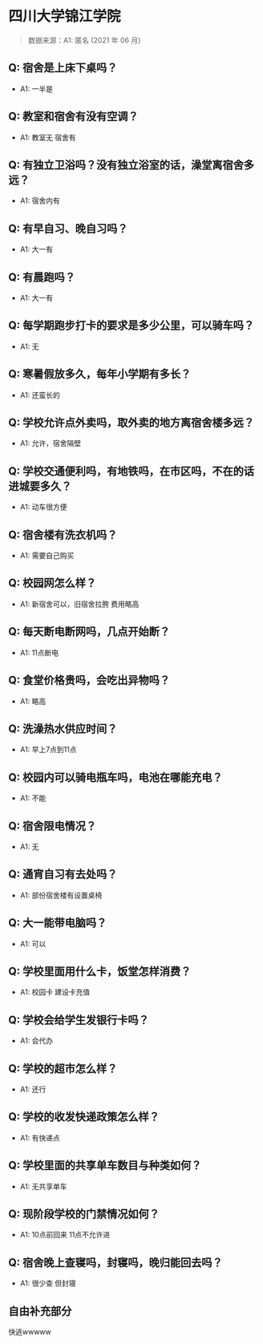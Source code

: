 # 四川大学锦江学院

> 数据来源：A1: 匿名 (2021 年 06 月)

## Q: 宿舍是上床下桌吗？

- A1: 一半是

## Q: 教室和宿舍有没有空调？

- A1: 教室无 宿舍有

## Q: 有独立卫浴吗？没有独立浴室的话，澡堂离宿舍多远？

- A1: 宿舍内有

## Q: 有早自习、晚自习吗？

- A1: 大一有

## Q: 有晨跑吗？

- A1: 大一有

## Q: 每学期跑步打卡的要求是多少公里，可以骑车吗？

- A1: 无

## Q: 寒暑假放多久，每年小学期有多长？

- A1: 还蛮长的

## Q: 学校允许点外卖吗，取外卖的地方离宿舍楼多远？

- A1: 允许，宿舍隔壁

## Q: 学校交通便利吗，有地铁吗，在市区吗，不在的话进城要多久？

- A1: 动车很方便

## Q: 宿舍楼有洗衣机吗？

- A1: 需要自己购买

## Q: 校园网怎么样？

- A1: 新宿舍可以，旧宿舍拉胯 费用略高

## Q: 每天断电断网吗，几点开始断？

- A1: 11点断电

## Q: 食堂价格贵吗，会吃出异物吗？

- A1: 略高

## Q: 洗澡热水供应时间？

- A1: 早上7点到11点

## Q: 校园内可以骑电瓶车吗，电池在哪能充电？

- A1: 不能

## Q: 宿舍限电情况？

- A1: 无

## Q: 通宵自习有去处吗？

- A1: 部份宿舍楼有设置桌椅

## Q: 大一能带电脑吗？

- A1: 可以

## Q: 学校里面用什么卡，饭堂怎样消费？

- A1: 校园卡 建设卡充值

## Q: 学校会给学生发银行卡吗？

- A1: 会代办

## Q: 学校的超市怎么样？

- A1: 还行

## Q: 学校的收发快递政策怎么样？

- A1: 有快递点

## Q: 学校里面的共享单车数目与种类如何？

- A1: 无共享单车

## Q: 现阶段学校的门禁情况如何？

- A1: 10点前回来 11点不允许进

## Q: 宿舍晚上查寝吗，封寝吗，晚归能回去吗？

- A1: 很少查 但封寝

## 自由补充部分

快逃wwwww